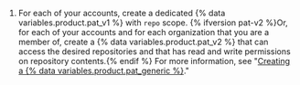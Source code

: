1. For each of your accounts, create a dedicated {% data variables.product.pat_v1 %} with `repo` scope. {% ifversion pat-v2 %}Or, for each of your accounts and for each organization that you are a member of, create a {% data variables.product.pat_v2 %} that can access the desired repositories and that has read and write permissions on repository contents.{% endif %} For more information, see "[Creating a {% data variables.product.pat_generic %}](/authentication/keeping-your-account-and-data-secure/creating-a-personal-access-token)."
